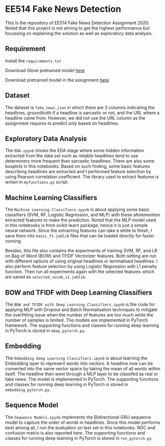 # EE514 Fake News Detection

This is the repository of EE514 Fake News Detection Assignment 2020. Noted that this project is not aiming to get the highest performance but focussing on explaining the solution as well as exploratory data analysis.

## Requirement
Install the ```requirements.txt```

Download Glove pretrained model [here](https://nlp.stanford.edu/projects/glove/)

Download pretrained model in the assignment [here](https://drive.google.com/file/d/1WYDbmiqCCt5k4-AULkGZRCQYVhOXq0gI/view?usp=sharing)

## Dataset
The dataset is ```fake_news.json``` in which there are 3 columns indicating the headlines, groundtruth if a headline is sarcastic or not, and the URL where a headline came from. However, we did not use the URL column as the assignment requires to predict only based on headlines.

## Exploratory Data Analysis
The ```EDA.ipynb``` shows the EDA stage where some hidden information extracted from the data set such as reliable headlines tend to use determiners more frequent than sarcastic headlines. There are also some boxplots in this notebooks. Based on such finding, some basic features describing headlines are extracted and I performed feature selection by using Pearson correlation coefficient. The library used to extract features is writen in ```myfunctions.py``` script.

## Machine Learning Classifiers
The ```Machine Learning Classifiers.ipynb``` is about applying some basic classifiers (SVM, RF, Logistic Regression, and MLP) with these aforemention extracted features to make the prediction. Noted that the MLP model used in this notebooks is from scikit-learn package, hence it is just a simple neural network. Since the extracting features can take a while to finish, I save them into ```basic_ft.joblib``` files that can be loaded directly for faster running.

Besides, this file also contains the experiments of training SVM, RF, and LR on Bag of Word (BOW) and TFIDF Vectorizer features. Both setting are run with different options of using original headlines or lemmatised headlines. I also perform feature selection by using Logistic Regression with L1 penalty function. Then run all experiments again with the selected features which are saved as ```selected_vocab_s1.joblib```.

## BOW and TFIDF with Deep Learning Classifiers
The ```BOW and TFIDF with Deep Learning Classifiers.ipynb``` is the code for applying MLP with Dropout and Batch Normalisation techniques to mitigate the overfitting issue when the number of features are too much while the number of samples is limited. The models are implemented in PyTorch framework. The supporting functions and classes for running deep learning in PyTorch is stored in ```deep_pytorch.py```.

## Embedding 
The ```Embedding Deep Learning Classifiers.ipynb``` is about learning the Embedding layer to represent words into vectors. A headline now can be converted into the same vector space by taking the mean of all words within itself. The headline then went through a MLP layer to be classifed as real or fake news. The model is implemented in PyTorch. The supporting functions and classes for running deep learning in PyTorch is stored in ```embedding_pytorch.py```.

## Sequence Model
The ```Sequence Models.ipynb``` implements the Bidirectional GRU sequence model to capture the order of words in headlines. Since this model performs best among all, I run the evaluation on test set in this notebooks. ROC and confusion matrix is also reported here. The supporting functions and classes for running deep learning in PyTorch is stored in ```rnn_pytorch.py```.
